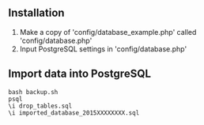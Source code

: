## Installation

1. Make a copy of 'config/database_example.php' called 'config/database.php'
2. Input PostgreSQL settings in 'config/database.php'

## Import data into PostgreSQL

```shell
bash backup.sh
psql
\i drop_tables.sql
\i imported_database_2015XXXXXXXX.sql
```
